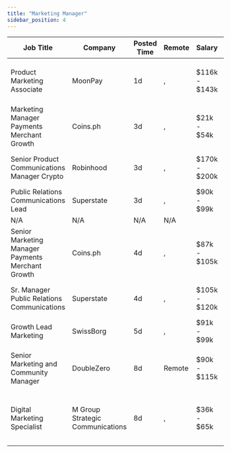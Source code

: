 ```yaml
---
title: "Marketing Manager"
sidebar_position: 4
---
```


| Job Title | Company | Posted Time | Remote | Salary | Tags | Apply Link |
|-----------|---------|-------------|--------|--------|------|------------|
| Product Marketing Associate | MoonPay | 1d | , | $116k - $143k | marketing, non tech, product marketing, blockchain, crypto | [Apply](https://web3.career/product-marketing-associate-moonpay/139144) |
| Marketing Manager Payments Merchant Growth | Coins.ph | 3d | , | $21k - $54k | growth, marketing manager, marketing, non tech, crypto | [Apply](https://web3.career/marketing-manager-payments-merchant-growth-coins/139123) |
| Senior Product Communications Manager Crypto | Robinhood | 3d | , | $170k - $200k | marketing, non tech, pr, communications, senior | [Apply](https://web3.career/senior-product-communications-manager-crypto-robinhood/139114) |
| Public Relations Communications Lead | Superstate | 3d | , | $90k - $99k | pr, non tech, communications, marketing, lead | [Apply](https://web3.career/public-relations-communications-lead-superstate/139106) |
| N/A | N/A | N/A | N/A |  |  | [Apply](https://web3.career/metana) |
| Senior Marketing Manager Payments Merchant Growth | Coins.ph | 4d | , | $87k - $105k | growth, marketing manager, marketing, non tech, senior | [Apply](https://web3.career/senior-marketing-manager-payments-merchant-growth-coins/139095) |
| Sr. Manager Public Relations Communications | Superstate | 4d | , | $105k - $120k | pr, non tech, communications, marketing, senior | [Apply](https://web3.career/sr-manager-public-relations-communications-superstate/139086) |
| Growth Lead Marketing | SwissBorg | 5d | , | $91k - $99k | growth, lead, marketing, non tech, crypto | [Apply](https://web3.career/growth-lead-marketing-swissborg/139084) |
| Senior Marketing and Community Manager | DoubleZero | 8d | Remote | $90k - $115k | community manager, non tech, marketing, senior, blockchain | [Apply](https://web3.career/senior-marketing-and-community-manager-doublezero/138995) |
| Digital Marketing Specialist | M Group Strategic Communications | 8d | , | $36k - $65k | digital marketing, marketing specialist, marketing, non tech, blockchain | [Apply](https://web3.career/digital-marketing-specialist-mgroupstrategiccommunications/138978) |
